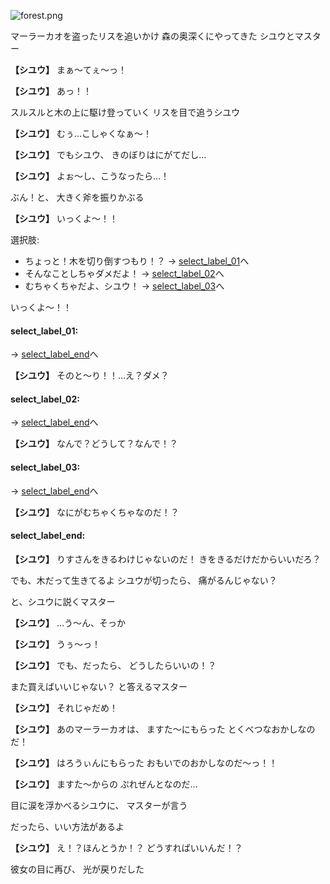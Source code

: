 
![forest.png](../images/backgrounds/forest.png)

マーラーカオを盗ったリスを追いかけ
森の奥深くにやってきた
シユウとマスター

**【シユウ】**
まぁ～てぇ～っ！

**【シユウ】**
あっ！！

スルスルと木の上に駆け登っていく
リスを目で追うシユウ

**【シユウ】**
むぅ…こしゃくなぁ～！

**【シユウ】**
でもシユウ、
きのぼりはにがてだし…

**【シユウ】**
よぉ～し、こうなったら…！

ぶん！と、
大きく斧を振りかぶる

**【シユウ】**
いっくよ～！！

選択肢:
- ちょっと！木を切り倒すつもり！？ → [select_label_01](#select_label_01)へ
- そんなことしちゃダメだよ！ → [select_label_02](#select_label_02)へ
- むちゃくちゃだよ、シユウ！ → [select_label_03](#select_label_03)へ

いっくよ～！！

#### select_label_01:
 → [select_label_end](#select_label_end)へ

**【シユウ】**
そのと～り！！…え？ダメ？

#### select_label_02:
 → [select_label_end](#select_label_end)へ

**【シユウ】**
なんで？どうして？なんで！？

#### select_label_03:
 → [select_label_end](#select_label_end)へ

**【シユウ】**
なにがむちゃくちゃなのだ！？

#### select_label_end:

**【シユウ】**
りすさんをきるわけじゃないのだ！
きをきるだけだからいいだろ？

でも、木だって生きてるよ
シユウが切ったら、
痛がるんじゃない？

と、シユウに説くマスター

**【シユウ】**
…う～ん、そっか

**【シユウ】**
うぅ～っ！

**【シユウ】**
でも、だったら、
どうしたらいいの！？

また買えばいいじゃない？
と答えるマスター

**【シユウ】**
それじゃだめ！

**【シユウ】**
あのマーラーカオは、
ますた～にもらった
とくべつなおかしなのだ！

**【シユウ】**
はろうぃんにもらった
おもいでのおかしなのだ～っ！！

**【シユウ】**
ますた～からの
ぷれぜんとなのだ…

目に涙を浮かべるシユウに、
マスターが言う

だったら、いい方法があるよ

**【シユウ】**
え！？ほんとうか！？
どうすればいいんだ！？

彼女の目に再び、
光が戻りだした